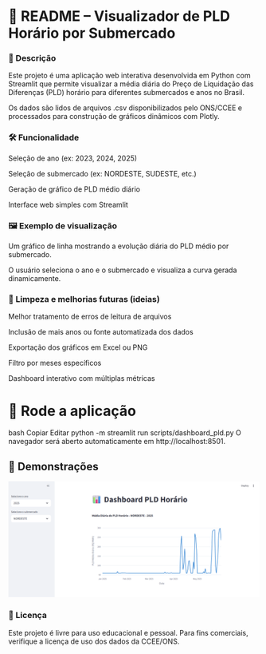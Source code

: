 # 📘 README – Visualizador de PLD Horário por Submercado


### 🧾 Descrição

Este projeto é uma aplicação web interativa desenvolvida em Python com Streamlit que permite visualizar a média diária do Preço de Liquidação das Diferenças (PLD) horário para diferentes submercados e anos no Brasil.

Os dados são lidos de arquivos .csv disponibilizados pelo ONS/CCEE e processados para construção de gráficos dinâmicos com Plotly.

### 🛠️ Funcionalidade

Seleção de ano (ex: 2023, 2024, 2025)

Seleção de submercado (ex: NORDESTE, SUDESTE, etc.)

Geração de gráfico de PLD médio diário

Interface web simples com Streamlit

### 🖼️ Exemplo de visualização

Um gráfico de linha mostrando a evolução diária do PLD médio por submercado.

O usuário seleciona o ano e o submercado e visualiza a curva gerada dinamicamente.

### 🧼 Limpeza e melhorias futuras (ideias)

Melhor tratamento de erros de leitura de arquivos

Inclusão de mais anos ou fonte automatizada dos dados

Exportação dos gráficos em Excel ou PNG

Filtro por meses específicos

Dashboard interativo com múltiplas métricas

# 🚀 Rode a aplicação

bash
Copiar
Editar
python -m streamlit run scripts/dashboard_pld.py
O navegador será aberto automaticamente em http://localhost:8501. 

## 📸 Demonstrações

![IMG](IMG/DASH.png)

### 📜 Licença

Este projeto é livre para uso educacional e pessoal. Para fins comerciais, verifique a licença de uso dos dados da CCEE/ONS.

